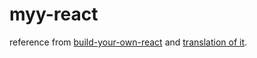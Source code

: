 # myy-react

reference from [build-your-own-react](https://pomb.us/build-your-own-react/) and [translation of it](https://www.sytone.me/build-your-own-react).

